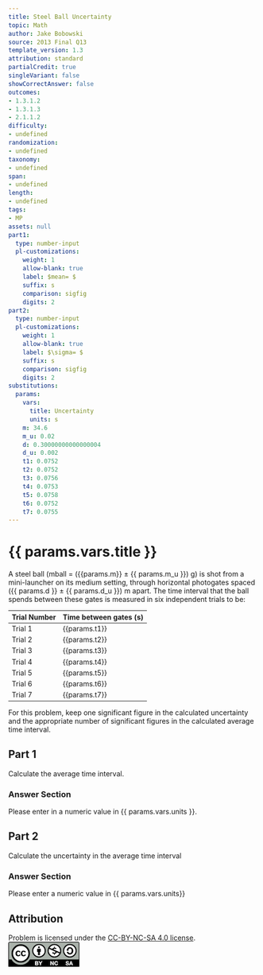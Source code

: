 ```yaml
---
title: Steel Ball Uncertainty
topic: Math
author: Jake Bobowski
source: 2013 Final Q13
template_version: 1.3
attribution: standard
partialCredit: true
singleVariant: false
showCorrectAnswer: false
outcomes:
- 1.3.1.2
- 1.3.1.3
- 2.1.1.2
difficulty:
- undefined
randomization:
- undefined
taxonomy:
- undefined
span:
- undefined
length:
- undefined
tags:
- MP
assets: null
part1:
  type: number-input
  pl-customizations:
    weight: 1
    allow-blank: true
    label: $mean= $
    suffix: s
    comparison: sigfig
    digits: 2
part2:
  type: number-input
  pl-customizations:
    weight: 1
    allow-blank: true
    label: $\sigma= $
    suffix: s
    comparison: sigfig
    digits: 2
substitutions:
  params:
    vars:
      title: Uncertainty
      units: s
    m: 34.6
    m_u: 0.02
    d: 0.30000000000000004
    d_u: 0.002
    t1: 0.0752
    t2: 0.0752
    t3: 0.0756
    t4: 0.0753
    t5: 0.0758
    t6: 0.0752
    t7: 0.0755
---
```

# {{ params.vars.title }}
A steel ball (mball = ({{params.m}} $\pm$ {{ params.m_u }}) g) is shot from a mini-launcher on its medium setting, through horizontal photogates spaced ({{ params.d }} $\pm$ {{ params.d_u }}) m apart.
The time interval that the ball spends between these gates is measured in six independent trials to be:

| Trial Number | Time between gates (s) |
|--------------|------------------------|
| Trial 1      | {{params.t1}}          |
| Trial 2      | {{params.t2}}          |
| Trial 3      | {{params.t3}}          |
| Trial 4      | {{params.t4}}          |
| Trial 5      | {{params.t5}}          |
| Trial 6      | {{params.t6}}          |
| Trial 7      | {{params.t7}}          |

For this problem, keep one significant figure in the calculated uncertainty and the appropriate number of significant figures in the calculated average time interval.

## Part 1

Calculate the average time interval.

### Answer Section

Please enter in a numeric value in {{ params.vars.units }}.

## Part 2

Calculate the uncertainty in the average time interval

### Answer Section

Please enter a numeric value in {{ params.vars.units}}

## Attribution

Problem is licensed under the [CC-BY-NC-SA 4.0 license](https://creativecommons.org/licenses/by-nc-sa/4.0/).<br> ![The Creative Commons 4.0 license requiring attribution-BY, non-commercial-NC, and share-alike-SA license.](https://raw.githubusercontent.com/firasm/bits/master/by-nc-sa.png)